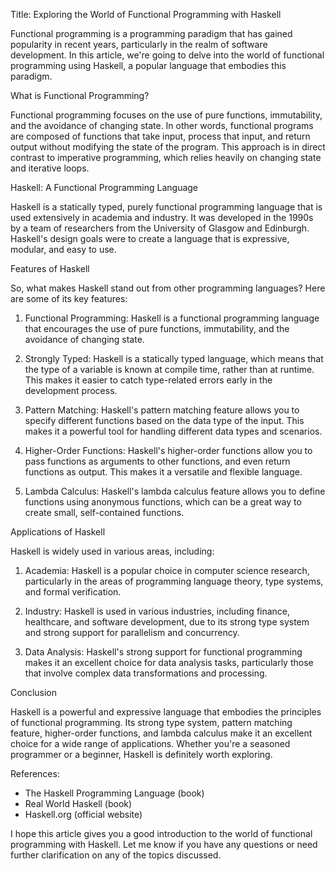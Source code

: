 Title: Exploring the World of Functional Programming with Haskell

Functional programming is a programming paradigm that has gained popularity in recent years, particularly in the realm of software development. In this article, we're going to delve into the world of functional programming using Haskell, a popular language that embodies this paradigm.

What is Functional Programming?

Functional programming focuses on the use of pure functions, immutability, and the avoidance of changing state. In other words, functional programs are composed of functions that take input, process that input, and return output without modifying the state of the program. This approach is in direct contrast to imperative programming, which relies heavily on changing state and iterative loops.

Haskell: A Functional Programming Language

Haskell is a statically typed, purely functional programming language that is used extensively in academia and industry. It was developed in the 1990s by a team of researchers from the University of Glasgow and Edinburgh. Haskell's design goals were to create a language that is expressive, modular, and easy to use.

Features of Haskell

So, what makes Haskell stand out from other programming languages? Here are some of its key features:

1. Functional Programming: Haskell is a functional programming language that encourages the use of pure functions, immutability, and the avoidance of changing state.

2. Strongly Typed: Haskell is a statically typed language, which means that the type of a variable is known at compile time, rather than at runtime. This makes it easier to catch type-related errors early in the development process.

3. Pattern Matching: Haskell's pattern matching feature allows you to specify different functions based on the data type of the input. This makes it a powerful tool for handling different data types and scenarios.

4. Higher-Order Functions: Haskell's higher-order functions allow you to pass functions as arguments to other functions, and even return functions as output. This makes it a versatile and flexible language.

5. Lambda Calculus: Haskell's lambda calculus feature allows you to define functions using anonymous functions, which can be a great way to create small, self-contained functions.

Applications of Haskell

Haskell is widely used in various areas, including:

1. Academia: Haskell is a popular choice in computer science research, particularly in the areas of programming language theory, type systems, and formal verification.

2. Industry: Haskell is used in various industries, including finance, healthcare, and software development, due to its strong type system and strong support for parallelism and concurrency.

3. Data Analysis: Haskell's strong support for functional programming makes it an excellent choice for data analysis tasks, particularly those that involve complex data transformations and processing.

Conclusion

Haskell is a powerful and expressive language that embodies the principles of functional programming. Its strong type system, pattern matching feature, higher-order functions, and lambda calculus make it an excellent choice for a wide range of applications. Whether you're a seasoned programmer or a beginner, Haskell is definitely worth exploring.

References:

* The Haskell Programming Language (book)
* Real World Haskell (book)
* Haskell.org (official website)

I hope this article gives you a good introduction to the world of functional programming with Haskell. Let me know if you have any questions or need further clarification on any of the topics discussed.